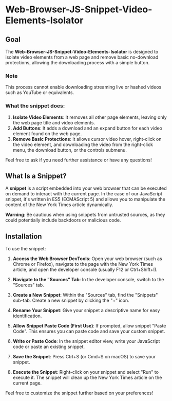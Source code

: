 
# Web-Browser-JS-Snippet-Video-Elements-Isolator

## Goal

The **Web-Browser-JS-Snippet-Video-Elements-Isolator** is designed to isolate video elements from a web page and remove basic no-download protections, allowing the downloading process with a simple button.

### Note

This process cannot enable downloading streaming live or hashed videos such as YouTube or equivalents.

### What the snippet does:

1. **Isolate Video Elements**: It removes all other page elements, leaving only the web page title and video elements.
2. **Add Buttons**: It adds a download and an expand button for each video element found on the web page.
3. **Remove Basic Protections**: It allows cursor video hover, right-click on the video element, and downloading the video from the right-click menu, the download button, or the controls submenu.

Feel free to ask if you need further assistance or have any questions!
  

## What Is a Snippet? 

A **snippet** is a script embedded into your web browser that can be executed on demand to interact with the current page. In the case of our JavaScript snippet, it's written in ES5 (ECMAScript 5) and allows you to manipulate the content of the New York Times article dynamically. 

  

**Warning**: Be cautious when using snippets from untrusted sources, as they could potentially include backdoors or malicious code. 

  

## Installation 

To use the snippet: 

  

1. **Access the Web Browser DevTools**: Open your web browser (such as Chrome or Firefox), navigate to the page with the New York Times article, and open the developer console (usually F12 or Ctrl+Shift+I). 

2. **Navigate to the "Sources" Tab**: In the developer console, switch to the "Sources" tab. 

3. **Create a New Snippet**: Within the "Sources" tab, find the "Snippets" sub-tab. Create a new snippet by clicking the "+" icon. 

4. **Rename Your Snippet**: Give your snippet a descriptive name for easy identification. 

5. **Allow Snippet Paste Code (First Use)**: If prompted, allow snippet "Paste Code". This ensures you can paste code and save your custom snippet. 

6. **Write or Paste Code**: In the snippet editor view, write your JavaScript code or paste an existing snippet. 

7. **Save the Snippet**: Press Ctrl+S (or Cmd+S on macOS) to save your snippet. 

8. **Execute the Snippet**: Right-click on your snippet and select "Run" to execute it. The snippet will clean up the New York Times article on the current page. 

  

Feel free to customize the snippet further based on your preferences! 

 

